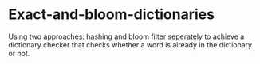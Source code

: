 # Exact-and-bloom-dictionaries
Using two approaches: hashing and bloom filter seperately to achieve a dictionary checker that checks whether a word is already in the dictionary or not.
